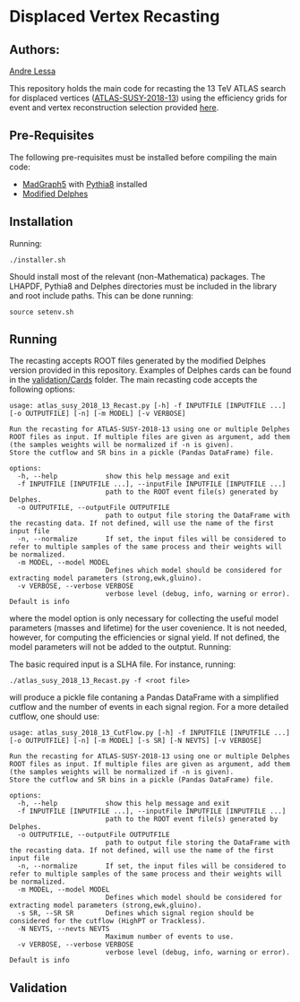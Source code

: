 # Displaced Vertex Recasting #

## Authors: ##
[Andre Lessa](mailto:andre.lessa@ufabc.edu.br)

This repository holds the main code for recasting the 13 TeV ATLAS search for displaced vertices
 ([ATLAS-SUSY-2018-13](https://atlas.web.cern.ch/Atlas/GROUPS/PHYSICS/PAPERS/SUSY-2018-13/))
using the efficiency grids  for event and vertex reconstruction selection provided [here](https://atlas.web.cern.ch/Atlas/GROUPS/PHYSICS/PAPERS/SUSY-2018-13/hepdata_info.pdf).

## Pre-Requisites ##

The following pre-requisites must be installed before compiling the main code:

  * [MadGraph5](https://launchpad.net/mg5amcnlo) with [Pythia8](https://pythia.org/) installed
  * [Modified Delphes](../DelphesLLP.tar.gz)
  
## Installation ##

Running:

```
./installer.sh
```

Should install most of the relevant (non-Mathematica) packages.
The LHAPDF, Pythia8 and Delphes directories must be included in the library and root include paths.
This can be done running:

```
source setenv.sh
```


## Running ##

The recasting accepts ROOT files generated by the modified Delphes version provided in this repository.
Examples of Delphes cards can be found in the [validation/Cards](./validation/Cards) folder.
The main recasting code accepts the following options:

```
usage: atlas_susy_2018_13_Recast.py [-h] -f INPUTFILE [INPUTFILE ...] [-o OUTPUTFILE] [-n] [-m MODEL] [-v VERBOSE]

Run the recasting for ATLAS-SUSY-2018-13 using one or multiple Delphes ROOT files as input. If multiple files are given as argument, add them (the samples weights will be normalized if -n is given).
Store the cutflow and SR bins in a pickle (Pandas DataFrame) file.

options:
  -h, --help            show this help message and exit
  -f INPUTFILE [INPUTFILE ...], --inputFile INPUTFILE [INPUTFILE ...]
                        path to the ROOT event file(s) generated by Delphes.
  -o OUTPUTFILE, --outputFile OUTPUTFILE
                        path to output file storing the DataFrame with the recasting data. If not defined, will use the name of the first input file
  -n, --normalize       If set, the input files will be considered to refer to multiple samples of the same process and their weights will be normalized.
  -m MODEL, --model MODEL
                        Defines which model should be considered for extracting model parameters (strong,ewk,gluino).
  -v VERBOSE, --verbose VERBOSE
                        verbose level (debug, info, warning or error). Default is info

```

where the model option is only necessary for collecting the useful model parameters (masses and lifetime)
for the user covenience. It is not needed, however, for computing the efficiencies or signal yield.
If not defined, the model parameters will not be added to the outptut.
Running:

The basic required input is a SLHA file.
For instance, running:

```
./atlas_susy_2018_13_Recast.py -f <root file>
```

will produce a pickle file contaning a Pandas DataFrame with a simplified cutflow and the number of events in each signal region.
For a more detailed cutflow, one should use:

```
usage: atlas_susy_2018_13_CutFlow.py [-h] -f INPUTFILE [INPUTFILE ...] [-o OUTPUTFILE] [-n] [-m MODEL] [-s SR] [-N NEVTS] [-v VERBOSE]

Run the recasting for ATLAS-SUSY-2018-13 using one or multiple Delphes ROOT files as input. If multiple files are given as argument, add them (the samples weights will be normalized if -n is given).
Store the cutflow and SR bins in a pickle (Pandas DataFrame) file.

options:
  -h, --help            show this help message and exit
  -f INPUTFILE [INPUTFILE ...], --inputFile INPUTFILE [INPUTFILE ...]
                        path to the ROOT event file(s) generated by Delphes.
  -o OUTPUTFILE, --outputFile OUTPUTFILE
                        path to output file storing the DataFrame with the recasting data. If not defined, will use the name of the first input file
  -n, --normalize       If set, the input files will be considered to refer to multiple samples of the same process and their weights will be normalized.
  -m MODEL, --model MODEL
                        Defines which model should be considered for extracting model parameters (strong,ewk,gluino).
  -s SR, --SR SR        Defines which signal region should be considered for the cutflow (HighPT or Trackless).
  -N NEVTS, --nevts NEVTS
                        Maximum number of events to use.
  -v VERBOSE, --verbose VERBOSE
                        verbose level (debug, info, warning or error). Default is info
```


## Validation ##

